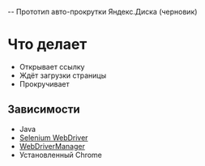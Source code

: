 --  Прототип авто-прокрутки Яндекс.Диска (черновик)

# Что делает

- Открывает ссылку
- Ждёт загрузки страницы
- Прокручивает 

## Зависимости

- Java
- [Selenium WebDriver](https://www.selenium.dev/)
- [WebDriverManager](https://github.com/bonigarcia/webdrivermanager)
- Установленный Chrome
